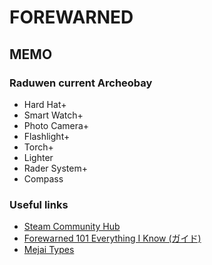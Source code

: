 # FOREWARNED

## MEMO
### Raduwen current Archeobay
- Hard Hat+
- Smart Watch+
- Photo Camera+
- Flashlight+
- Torch+
- Lighter
- Rader System+
- Compass

### Useful links
- [Steam Community Hub](https://steamcommunity.com/app/1562420)
 - [Forewarned 101 Everything I Know (ガイド)](https://steamcommunity.com/app/1562420) 
 - [Mejai Types](https://steamcommunity.com/app/1562420)
